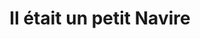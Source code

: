 ---
title: "Il était un petit Navire"
url: /montbeliard/il-etait-un-petit-navire/
shop: vêtements
---